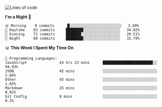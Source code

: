 <!--START_SECTION:waka-->
![Lines of code](https://img.shields.io/badge/From%20Hello%20World%20I%27ve%20Written-476241%20lines%20of%20code-blue)

**I'm a Night 🦉** 

```text
🌞 Morning    9 commits      █░░░░░░░░░░░░░░░░░░░░░░░░   3.69% 
🌆 Daytime    83 commits     ████████░░░░░░░░░░░░░░░░░   34.02% 
🌃 Evening    72 commits     ███████░░░░░░░░░░░░░░░░░░   29.51% 
🌙 Night      80 commits     ████████░░░░░░░░░░░░░░░░░   32.79%

```


📊 **This Week I Spent My Time On** 

```text
💬 Programming Languages: 
JavaScript               43 hrs 23 mins      ███████████████████████░░   94.93% 
JSON                     45 mins             ░░░░░░░░░░░░░░░░░░░░░░░░░   1.66% 
Other                    45 mins             ░░░░░░░░░░░░░░░░░░░░░░░░░   1.65% 
Markdown                 25 mins             ░░░░░░░░░░░░░░░░░░░░░░░░░   0.92% 
Git Config               8 mins              ░░░░░░░░░░░░░░░░░░░░░░░░░   0.3%

```


<!--END_SECTION:waka-->
